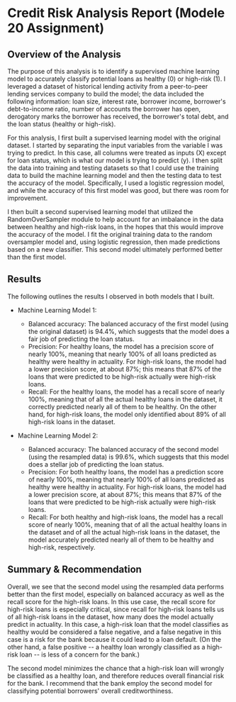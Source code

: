 # Credit Risk Analysis Report (Modele 20 Assignment)

## Overview of the Analysis

The purpose of this analysis is to identify a supervised machine learning model to accurately classify potential loans as healthy (0) or high-risk (1). I leveraged a dataset of historical lending activity from a peer-to-peer lending services company to build the model; the data included the following information: loan size, interest rate, borrower income, borrower's debt-to-income ratio, number of accounts the borrower has open, derogatory marks the borrower has received, the borrower's total debt, and the loan status (healthy or high-risk). 

For this analysis, I first built a supervised learning model with the original dataset. I started by separating the input variables from the variable I was trying to predict. In this case, all columns were treated as inputs (X) except for loan status, which is what our model is trying to predict (y). I then split the data into training and testing datasets so that I could use the training data to build the machine learning model and then the testing data to test the accuracy of the model. Specifically, I used a logistic regression model, and while the accuracy of this first model was good, but there was room for improvement. 

I then built a second supervised learning model that utilized the RandomOverSampler module to help account for an imbalance in the data between healthy and high-risk loans, in the hopes that this would improve the accuracy of the model. I fit the original training data to the random oversampler model and, using logistic regression, then made predictions based on a new classifier. This second model ultimately performed better than the first model.


## Results

The following outlines the results I observed in both models that I built. 

* Machine Learning Model 1:
  * Balanced accuracy: The balanced accuracy of the first model (using the original dataset) is 94.4%, which suggests that the model does a fair job of predicting the loan status. 
  * Precision: For healthy loans, the model has a precision score of nearly 100%, meaning that nearly 100% of all loans predicted as healthy were healthy in actuality. For high-risk loans, the model had a lower precision score, at about 87%; this means that 87% of the loans that were predicted to be high-risk actually were high-risk loans. 
  * Recall: For the healthy loans, the model has a recall score of nearly 100%, meaning that of all the actual healthy loans in the dataset, it correctly predicted nearly all of them to be healthy. On the other hand, for high-risk loans, the model only identified about 89% of all high-risk loans in the dataset. 

* Machine Learning Model 2:
  * Balanced accuracy: The balanced accuracy of the second model (using the resampled data) is 99.6%, which suggests that this model does a stellar job of predicting the loan status. 
  * Precision: For both healthy loans, the model has a prediction score of nearly 100%, meaning that nearly 100% of all loans predicted as healthy were healthy in actuality. For high-risk loans, the model had a lower precision score, at about 87%; this means that 87% of the loans that were predicted to be high-risk actually were high-risk loans. 
  * Recall: For both healthy and high-risk loans, the model has a recall score of nearly 100%, meaning that of all the actual healthy loans in the dataset and of all the actual high-risk loans in the dataset, the model accurately predicted nearly all of them to be healthy and high-risk, respectively. 


## Summary & Recommendation

Overall, we see that the second model using the resampled data performs better than the first model, especially on balanced accuracy as well as the recall score for the high-risk loans. In this use case, the recall score for high-risk loans is especially critical, since recall for high-risk loans tells us of all high-risk loans in the dataset, how many does the model actually predict in actuality. In this case, a high-risk loan that the model classifies as healthy would be considered a false negative, and a false negative in this case is a risk for the bank because it could lead to a loan default. (On the other hand, a false positive -- a healthy loan wrongly classified as a high-risk loan -- is less of a concern for the bank.) 

The second model minimizes the chance that a high-risk loan will wrongly be classified as a healthy loan, and therefore reduces overall financial risk for the bank. I recommend that the bank employ the second model for classifying potential borrowers' overall creditworthiness. 